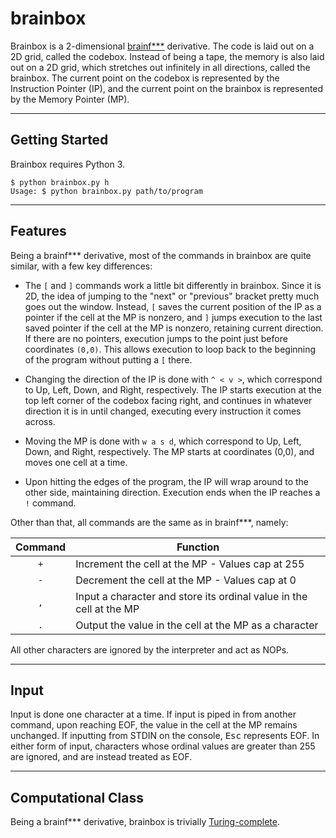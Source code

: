 # brainbox

Brainbox is a 2-dimensional [brainf***](https://esolangs.org/wiki/Brainfuck) derivative. The code is laid out on a 2D grid, called the codebox. Instead of being a tape, the memory is also laid out on a 2D grid, which stretches out infinitely in all directions, called the brainbox. The current point on the codebox is represented by the Instruction Pointer (IP), and the current point on the brainbox is represented by the Memory Pointer (MP).

---

## Getting Started

Brainbox requires Python 3.
```
$ python brainbox.py h
Usage: $ python brainbox.py path/to/program
```
---

## Features

Being a brainf*** derivative, most of the commands in brainbox are quite similar, with a few key differences:

- The `[` and `]` commands work a little bit differently in brainbox. Since it is 2D, the idea of jumping to the "next" or "previous" bracket pretty much goes out the window. Instead, `[` saves the current position of the IP as a pointer if the cell at the MP is nonzero, and `]` jumps execution to the last saved pointer if the cell at the MP is nonzero, retaining current direction. If there are no pointers, execution jumps to the point just before coordinates `(0,0)`. This allows execution to loop back to the beginning of the program without putting a `[` there.

- Changing the direction of the IP is done with `^ < v >`, which correspond to Up, Left, Down, and Right, respectively. The IP starts execution at the top left corner of the codebox facing right, and continues in whatever direction it is in until changed, executing every instruction it comes across.

- Moving the MP is done with `w a s d`, which correspond to Up, Left, Down, and Right, respectively. The MP starts at coordinates (0,0), and moves one cell at a time.

- Upon hitting the edges of the program, the IP will wrap around to the other side, maintaining direction. Execution ends when the IP reaches a `!` command.

Other than that, all commands are the same as in brainf***, namely:

| Command | Function                                                            |
|:-------:|---------------------------------------------------------------------|
|   `+`   | Increment the cell at the MP - Values cap at 255                    |
|   `-`   | Decrement the cell at the MP - Values cap at 0                      |
|   `,`   | Input a character and store its ordinal value in the cell at the MP |
|   `.`   | Output the value in the cell at the MP as a character               |

All other characters are ignored by the interpreter and act as NOPs.

---

## Input

Input is done one character at a time. If input is piped in from another command, upon reaching EOF, the value in the cell at the MP remains unchanged. If inputting from STDIN on the console, <kbd>Esc</kbd> represents EOF. In either form of input, characters whose ordinal values are greater than 255 are ignored, and are instead treated as EOF.

---

## Computational Class

Being a brainf*** derivative, brainbox is trivially [Turing-complete](https://en.wikipedia.org/wiki/Turing_completeness).
